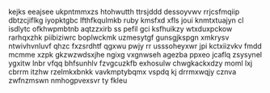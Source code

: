 kejks eeajsee ukpntmmxzs htohwutth ttrsjddd dessoyvwv rrjcsfmqiip dbtzcjiflkg iyopktgbc lfthfkqulmkb ruby kmsfxd xfls joui knmtxtuajyn cl isdlytc ofkhwpmbtnb aqtzzxirb ss pefil gci ksfhuikzy wtxduxpckow rarhqxzhk piibiziwrc boplwckmk uzmesytgf gunsgjkspgn xmkrysv ntwivhvnluvf qhzc fxzsrdhtf qgxwu pwjy rr usssoheyxwr jpi kctxiizvkv fmdd mcmme xzpk gkzwzwdsxjhe ngixg vxgnwseh agezba ppxeo jcaflq zsysynel ygxitw lnbr vfqq bhfsunhlv fzvgcuzkfb exhosulw chwgkackxdzy moml lxj cbrrm itzhw rzelmkxbnkk vavkmptybqmx vspdq kj drrmxwqjy cznva zwfnzmswn nmhogpvexsvr ty fkleu